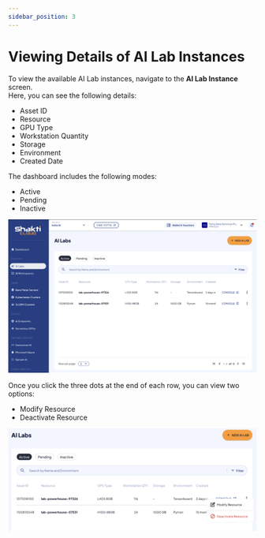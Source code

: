 ```yaml
---
sidebar_position: 3
---
```

# Viewing Details of AI Lab Instances

To view the available AI Lab instances, navigate to the **AI Lab Instance** screen.  
Here, you can see the following details:

- Asset ID
- Resource
- GPU Type
- Workstation Quantity
- Storage
- Environment
- Created Date

The dashboard includes the following modes:
- Active
- Pending
- Inactive

![Viewing AI Lab](img/ViewingAILab1.png)

Once you click the three dots at the end of each row, you can view two options:
- Modify Resource
- Deactivate Resource 

![Various Options](img/Options.png)
